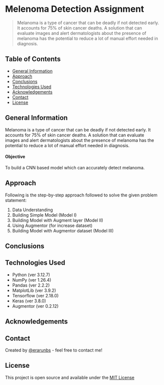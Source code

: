 # Melenoma Detection Assignment
> Melanoma is a type of cancer that can be deadly if not detected early. It accounts for 75% of skin cancer deaths. A solution that can evaluate images and alert dermatologists about the presence of melanoma has the potential to reduce a lot of manual effort needed in diagnosis.

## Table of Contents
* [General Information](#general-information)
* [Approach](#approach)
* [Conclusions](#conclusions)
* [Technologies Used](#technologies-used)
* [Acknowledgements](#acknowledgements)
* [Contact](#contact)
* [License](#license)

## General Information
Melanoma is a type of cancer that can be deadly if not detected early. It accounts for 75% of skin cancer deaths. A solution that can evaluate images and alert dermatologists about the presence of melanoma has the potential to reduce a lot of manual effort needed in diagnosis.

#### Objective
To build a CNN based model which can accurately detect melanoma.

## Approach

Following is the step-by-step approach followed to solve the given problem statement:
1. Data Understanding
1. Building Simple Model (Model I)
1. Building Model with Augment layer (Model II)
1. Using Augmentor (for increase dataset)
1. Building Model with Augmentor dataset (Model III)

## Conclusions

## Technologies Used
- Python (ver 3.12.7)
- NumPy (ver 1.26.4)
- Pandas (ver 2.2.2)
- MatplotLib (ver 3.9.2)
- Tensorflow (ver 2.18.0)
- Keras (ver 3.8.0)
- Augmentor (ver 0.2.12)

## Acknowledgements

## Contact
Created by [@erarunbs](https://github.com/erarunbs) - feel free to contact me!

## License
This project is open source and available under the [MIT License](LICENSE.md)
